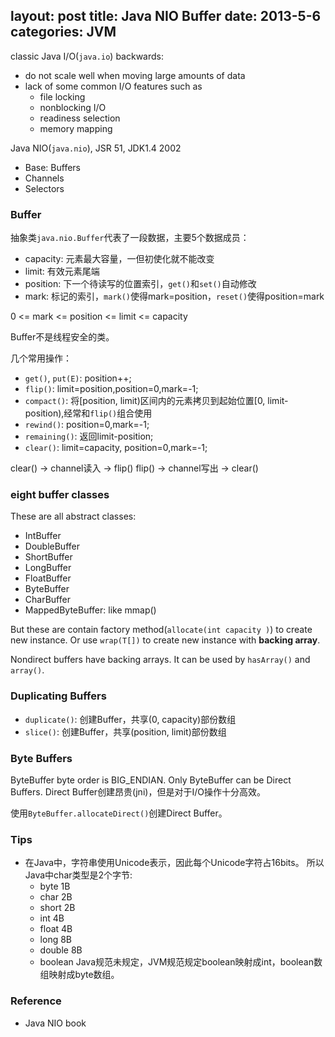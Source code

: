 layout: post
title: Java NIO Buffer
date: 2013-5-6
categories: JVM
---

classic Java I/O(`java.io`) backwards:

- do not scale well when moving large amounts of data
- lack of some common I/O features such as
  - file locking
  - nonblocking I/O
  - readiness selection
  - memory mapping


Java NIO(`java.nio`), JSR 51, JDK1.4 2002

- Base: Buffers
- Channels
- Selectors

### Buffer

抽象类`java.nio.Buffer`代表了一段数据，主要5个数据成员：

- capacity:  元素最大容量，一但初使化就不能改变
- limit:     有效元素尾端
- position:  下一个待读写的位置索引，`get()`和`set()`自动修改
- mark:      标记的索引，`mark()`使得mark=position，`reset()`使得position=mark

0 <= mark <= position <= limit <= capacity

Buffer不是线程安全的类。

几个常用操作：

- `get()`, `put(E)`: position++;
- `flip()`: limit=position,position=0,mark=-1;
- `compact()`: 将[position, limit)区间内的元素拷贝到起始位置[0, limit-position),经常和`flip()`组合使用
- `rewind()`: position=0,mark=-1;
- `remaining()`: 返回limit-position;
- `clear()`: limit=capacity, position=0,mark=-1;


clear() -> channel读入 -> flip() 
flip() -> channel写出 -> clear()

### eight buffer classes

These are all abstract classes:

- IntBuffer
- DoubleBuffer
- ShortBuffer
- LongBuffer
- FloatBuffer
- ByteBuffer
- CharBuffer
- MappedByteBuffer: like mmap()

But these are contain factory method(`allocate(int capacity )`) to create new instance. Or use `wrap(T[])` to create new instance with **backing array**.

Nondirect buffers have backing arrays.
It can be used by `hasArray()` and `array()`.

### Duplicating Buffers

- `duplicate()`: 创建Buffer，共享(0, capacity)部份数组
- `slice()`: 创建Buffer，共享(position, limit)部份数组

### Byte Buffers

ByteBuffer byte order is BIG_ENDIAN.
Only ByteBuffer can be Direct Buffers.
Direct Buffer创建昂贵(jni)，但是对于I/O操作十分高效。

使用`ByteBuffer.allocateDirect()`创建Direct Buffer。


### Tips

- 在Java中，字符串使用Unicode表示，因此每个Unicode字符占16bits。
所以Java中char类型是2个字节:
	- byte   1B
	- char   2B
	- short  2B
	- int    4B
	- float  4B
	- long   8B
	- double 8B
	- boolean Java规范未规定，JVM规范规定boolean映射成int，boolean数组映射成byte数组。
	


### Reference

- Java NIO book

